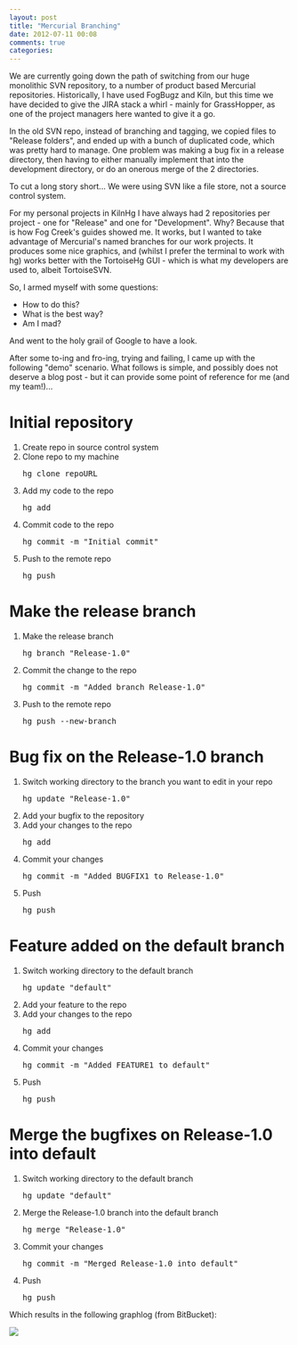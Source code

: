 ```yaml
---
layout: post
title: "Mercurial Branching"
date: 2012-07-11 00:08
comments: true
categories: 
---
```

We are currently going down the path of switching from our huge monolithic SVN repository, to a number of product based Mercurial repositories. Historically, I have used FogBugz and Kiln, but this time we have decided to give the JIRA stack a whirl - mainly for GrassHopper, as one of the project managers here wanted to give it a go.

In the old SVN repo, instead of branching and tagging, we copied files to "Release folders", and ended up with a bunch of duplicated code, which was pretty hard to manage. One problem was making a bug fix in a release directory, then having to either manually implement that into the development directory, or do an onerous merge of the 2 directories.

To cut a long story short... We were using SVN like a file store, not a source control system.

For my personal projects in KilnHg I have always had 2 repositories per project - one for "Release" and one for "Development". Why? Because that is how Fog Creek's guides showed me. It works, but I wanted to take advantage of Mercurial's named branches for our work projects. It produces some nice graphics, and (whilst I prefer the terminal to work with hg) works better with the TortoiseHg GUI - which is what my developers are used to, albeit TortoiseSVN.

So, I armed myself with some questions:
<ul>
	<li>How to do this?</li>
	<li>What is the best way?</li>
	<li>Am I mad?</li>
</ul>
And went to the holy grail of Google to have a look.

After some to-ing and fro-ing, trying and failing, I came up with the following "demo" scenario. What follows is simple, and possibly does not deserve a blog post - but it can provide some point of reference for me (and my team!)...
<h1>Initial repository</h1>
<ol>
	<li>Create repo in source control system</li>
	<li>Clone repo to my machine
<pre>hg clone repoURL</pre>
</li>
	<li>Add my code to the repo
<pre>hg add</pre>
</li>
	<li>Commit code to the repo
<pre>hg commit -m "Initial commit"</pre>
</li>
	<li>Push to the remote repo
<pre>hg push</pre>
</li>
</ol>
<h1>Make the release branch</h1>
<ol>
	<li>Make the release branch
<pre>hg branch "Release-1.0"</pre>
</li>
	<li>Commit the change to the repo
<pre>hg commit -m "Added branch Release-1.0"</pre>
</li>
	<li>Push to the remote repo
<pre>hg push --new-branch</pre>
</li>
</ol>
<h1>Bug fix on the Release-1.0 branch</h1>
<ol>
	<li>Switch working directory to the branch you want to edit in your repo
<pre>hg update "Release-1.0"</pre>
</li>
	<li>Add your bugfix to the repository</li>
	<li>Add your changes to the repo
<pre>hg add</pre>
</li>
	<li>Commit your changes
<pre>hg commit -m "Added BUGFIX1 to Release-1.0"</pre>
</li>
	<li>Push
<pre>hg push</pre>
</li>
</ol>
<h1>Feature added on the default branch</h1>
<ol>
	<li>Switch working directory to the default branch
<pre>hg update "default"</pre>
</li>
	<li>Add your feature to the repo</li>
	<li>Add your changes to the repo
<pre>hg add</pre>
</li>
	<li>Commit your changes
<pre>hg commit -m "Added FEATURE1 to default"</pre>
</li>
	<li>Push
<pre>hg push</pre>
</li>
</ol>
<h1>Merge the bugfixes on Release-1.0 into default</h1>
<ol>
	<li>Switch working directory to the default branch
<pre>hg update "default"</pre>
</li>
	<li>Merge the Release-1.0 branch into the default branch
<pre>hg merge "Release-1.0"</pre>
</li>
	<li>Commit your changes
<pre>hg commit -m "Merged Release-1.0 into default"</pre>
</li>
	<li>Push
<pre>hg push</pre>
</li>
</ol>
Which results in the following graphlog (from BitBucket):

![](http://i.imgur.com/wyhXO.png)